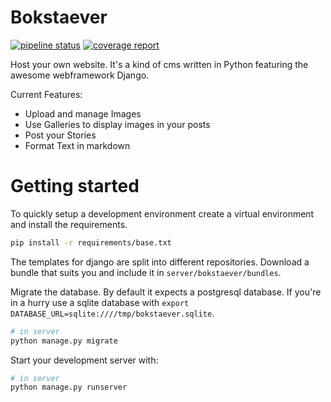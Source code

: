 # Bokstaever
[![pipeline status](https://dev.cryptec.at/root/bokstaever/badges/develop/pipeline.svg)](https://dev.cryptec.at/root/bokstaever/commits/develop)
[![coverage report](https://dev.cryptec.at/root/bokstaever/badges/develop/coverage.svg)](https://dev.cryptec.at/root/bokstaever/commits/develop)

Host your own website. It's a kind of cms written in Python featuring the
awesome webframework Django.

Current Features:

- Upload and manage Images
- Use Galleries to display images in your posts
- Post your Stories
- Format Text in markdown

# Getting started

To quickly setup a development environment create a virtual environment
and install the requirements.

````bash
pip install -r requirements/base.txt
````

The templates for django are split into different repositories. Download a bundle that suits you and include it in `server/bokstaever/bundles`.

Migrate the database. By default it expects a postgresql database. If you're in a
hurry use a sqlite database with ``export DATABASE_URL=sqlite:////tmp/bokstaever.sqlite``.
````bash
# in server
python manage.py migrate
````

Start your development server with:
````bash
# in server
python manage.py runserver
````
